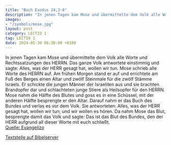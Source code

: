 ```yaml
---
title: "Buch Exodus 24,3-8"
description: "In jenen Tagen kam Mose und übermittelte dem Volk alle Worte und Rechtssatzungen des HERRN. Das ganze Volk antwortete einstimmig und sagte: Alles, was der HERR gesagt hat, wollen wir tun. Mose schrieb alle Worte des HERRN auf. Am frühen Morgen stand er auf und errichtete am Fuß d...."
images:
- "/symbols/mose.jpg"
layout: post
category: LECTIO 1
tag: LECTIO 1
date: 2024-05-30 06:30:00 +0100
---
```

In jenen Tagen kam Mose und übermittelte dem Volk alle Worte und Rechtssatzungen des HERRN. Das ganze Volk antwortete einstimmig und sagte: Alles, was der HERR gesagt hat, wollen wir tun.
Mose schrieb alle Worte des HERRN auf. Am frühen Morgen stand er auf und errichtete am Fuß des Berges einen Altar und zwölf Steinmale für die zwölf Stämme Israels.<!--more-->
Er schickte die jungen Männer der Israeliten aus und sie brachten Brandopfer dar und schlachteten junge Stiere als Heilsopfer für den HERRN.
Mose nahm die Hälfte des Blutes und goss es in eine Schüssel, mit der anderen Hälfte besprengte er den Altar.
Darauf nahm er das Buch des Bundes und verlas es vor dem Volk. Sie antworteten: Alles, was der HERR gesagt hat, wollen wir tun; und wir wollen es hören.
Da nahm Mose das Blut, besprengte damit das Volk und sagte: Das ist das Blut des Bundes, den der HERR aufgrund all dieser Worte mit euch schließt.<br>
[Quelle: Evangelizo](https://evangeliumtagfuertag.org/DE/gospel)

[Textstelle auf Bibelserver](https://www.bibleserver.com/EU/2.Mose24,3-8)

